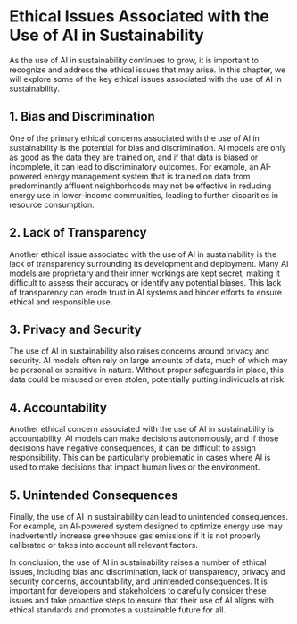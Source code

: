 Ethical Issues Associated with the Use of AI in Sustainability
======================================================================================

As the use of AI in sustainability continues to grow, it is important to recognize and address the ethical issues that may arise. In this chapter, we will explore some of the key ethical issues associated with the use of AI in sustainability.

1\. Bias and Discrimination
--------------------------

One of the primary ethical concerns associated with the use of AI in sustainability is the potential for bias and discrimination. AI models are only as good as the data they are trained on, and if that data is biased or incomplete, it can lead to discriminatory outcomes. For example, an AI-powered energy management system that is trained on data from predominantly affluent neighborhoods may not be effective in reducing energy use in lower-income communities, leading to further disparities in resource consumption.

2\. Lack of Transparency
-----------------------

Another ethical issue associated with the use of AI in sustainability is the lack of transparency surrounding its development and deployment. Many AI models are proprietary and their inner workings are kept secret, making it difficult to assess their accuracy or identify any potential biases. This lack of transparency can erode trust in AI systems and hinder efforts to ensure ethical and responsible use.

3\. Privacy and Security
-----------------------

The use of AI in sustainability also raises concerns around privacy and security. AI models often rely on large amounts of data, much of which may be personal or sensitive in nature. Without proper safeguards in place, this data could be misused or even stolen, potentially putting individuals at risk.

4\. Accountability
-----------------

Another ethical concern associated with the use of AI in sustainability is accountability. AI models can make decisions autonomously, and if those decisions have negative consequences, it can be difficult to assign responsibility. This can be particularly problematic in cases where AI is used to make decisions that impact human lives or the environment.

5\. Unintended Consequences
--------------------------

Finally, the use of AI in sustainability can lead to unintended consequences. For example, an AI-powered system designed to optimize energy use may inadvertently increase greenhouse gas emissions if it is not properly calibrated or takes into account all relevant factors.

In conclusion, the use of AI in sustainability raises a number of ethical issues, including bias and discrimination, lack of transparency, privacy and security concerns, accountability, and unintended consequences. It is important for developers and stakeholders to carefully consider these issues and take proactive steps to ensure that their use of AI aligns with ethical standards and promotes a sustainable future for all.
